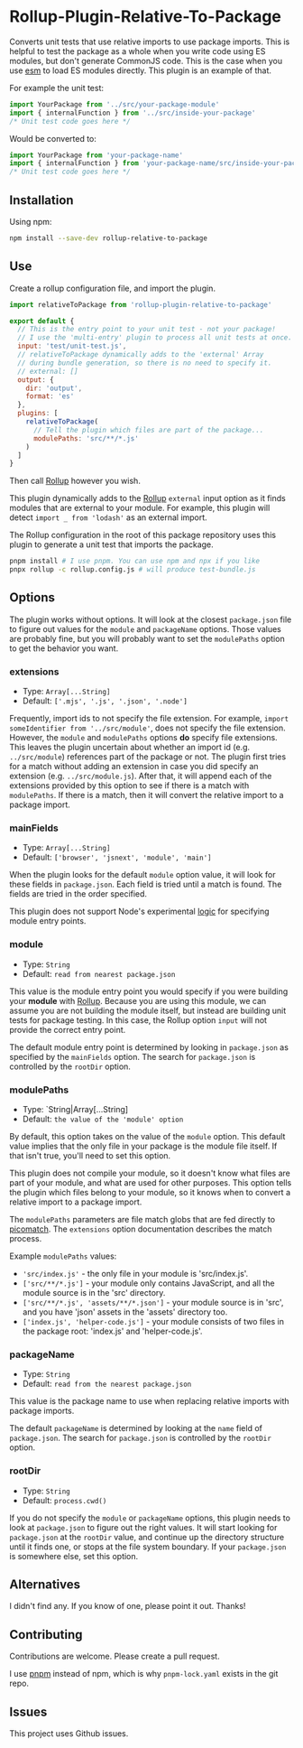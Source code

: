 # Rollup-Plugin-Relative-To-Package

Converts unit tests that use relative imports to use package imports. This is helpful to test the package as a whole when you write code using ES modules, but don't generate CommonJS code. This is the case when you use [esm](https://github.com/standard-things/esm) to load ES modules directly. This plugin is an example of that.

For example the unit test:

```javascript
import YourPackage from '../src/your-package-module'
import { internalFunction } from '../src/inside-your-package'
/* Unit test code goes here */
```

Would be converted to:

```javascript
import YourPackage from 'your-package-name'
import { internalFunction } from 'your-package-name/src/inside-your-package'
/* Unit test code goes here */
```

## Installation

Using npm:

```bash
npm install --save-dev rollup-relative-to-package
```

## Use

Create a rollup configuration file, and import the plugin.

```javascript
import relativeToPackage from 'rollup-plugin-relative-to-package'

export default {
  // This is the entry point to your unit test - not your package!
  // I use the 'multi-entry' plugin to process all unit tests at once.
  input: 'test/unit-test.js',
  // relativeToPackage dynamically adds to the 'external' Array
  // during bundle generation, so there is no need to specify it.
  // external: []
  output: {
    dir: 'output',
    format: 'es'
  },
  plugins: [
    relativeToPackage(
      // Tell the plugin which files are part of the package...
      modulePaths: 'src/**/*.js'
    )
  ]
}
```

Then call [Rollup](https://rollupjs.org/guide/en/) however you wish.

This plugin dynamically adds to the [Rollup](https://rollupjs.org/guide/en/) `external` input option as it finds modules that are external to your module. For example, this plugin will detect `import _ from 'lodash'` as an external import.

The Rollup configuration in the root of this package repository uses this plugin to generate a unit test that imports the package.

```bash
pnpm install # I use pnpm. You can use npm and npx if you like
pnpx rollup -c rollup.config.js # will produce test-bundle.js
```

## Options

The plugin works without options. It will look at the closest `package.json` file to figure out values for the `module` and `packageName` options. Those values are probably fine, but you will probably want to set the `modulePaths` option to get the behavior you want.

### extensions

* Type: `Array[...String]`
* Default: `['.mjs', '.js', '.json', '.node']`

Frequently, import ids to not specify the file extension. For example, `import someIdentifier from '../src/module'`, does not specify the file extension. However, the `module` and `modulePaths` options **do** specify file extensions. This leaves the plugin uncertain about whether an import id (e.g. `../src/module`) references part of the package or not. The plugin first tries for a match without adding an extension in case you did specify an extension (e.g. `../src/module.js`). After that, it will append each of the extensions provided by this option to see if there is a match with `modulePaths`. If there is a match, then it will convert the relative import to a package import.

### mainFields

* Type: `Array[...String]`
* Default: `['browser', 'jsnext', 'module', 'main']`

When the plugin looks for the default `module` option value, it will look for these fields in `package.json`. Each field is tried until a match is found. The fields are tried in the order specified.

This plugin does not support Node's experimental [logic](https://nodejs.org/api/esm.html#esm_enabling) for specifying module entry points.

### module

* Type: `String`
* Default: `read from nearest package.json`

This value is the module entry point you would specify if you were building your **module** with [Rollup](https://rollupjs.org/guide/en/). Because you are using this module, we can assume you are not building the module itself, but instead are building unit tests for package testing. In this case, the Rollup option `input` will not provide the correct entry point.

The default module entry point is determined by looking in `package.json` as specified by the `mainFields` option. The search for `package.json` is controlled by the `rootDir` option.

### modulePaths

* Type: `String|Array[...String]
* Default: `the value of the 'module' option`

By default, this option takes on the value of the `module` option. This default value implies that the only file in your package is the module file itself. If that isn't true, you'll need to set this option.

This plugin does not compile your module, so it doesn't know what files are part of your module, and what are used for other purposes. This option tells the plugin which files belong to your module, so it knows when to convert a relative import to a package import.

The `modulePaths` parameters are file match globs that are fed directly to [picomatch](https://github.com/micromatch/picomatch). The `extensions` option documentation describes the match process.

Example `modulePaths` values:

* `'src/index.js'` - the only file in your module is 'src/index.js'.
* `['src/**/*.js']` - your module only contains JavaScript, and all the module source is in the 'src' directory.
* `['src/**/*.js', 'assets/**/*.json']` - your module source is in 'src', and you have 'json' assets in the 'assets' directory too.
* `['index.js', 'helper-code.js']` - your module consists of two files in the package root: 'index.js' and 'helper-code.js'.

### packageName

* Type: `String`
* Default: `read from the nearest package.json`

This value is the package name to use when replacing relative imports with package imports.

The default `packageName` is determined by looking at the `name` field of `package.json`. The search for `package.json` is controlled by the `rootDir` option.

### rootDir

* Type: `String`
* Default: `process.cwd()`

If you do not specify the `module` or `packageName` options, this plugin needs to look at `package.json` to figure out the right values. It will start looking for `package.json` at the `rootDir` value, and continue up the directory structure until it finds one, or stops at the file system boundary. If your `package.json` is somewhere else, set this option.

## Alternatives

I didn't find any. If you know of one, please point it out. Thanks!

## Contributing

Contributions are welcome. Please create a pull request.

I use [pnpm](https://pnpm.js.org/) instead of npm, which is why `pnpm-lock.yaml` exists in the git repo.

## Issues

This project uses Github issues.
